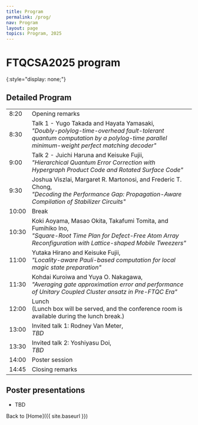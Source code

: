 ```yaml
---
title: Program
permalink: /prog/
nav: Program
layout: page
topics: Program, 2025
---
```


<style type="text/css">
  thead {
    display: none;
  }
  table, td {
    border: none;
  }  
</style>

# FTQCSA2025 program
{:style="display: none;"}

## Detailed Program

| time  | program         |
|-------|-----------------|
|  8:20 | Opening remarks |
|  8:30 | Talk 1 - Yugo Takada and Hayata Yamasaki,<br>_"Doubly-polylog-time-overhead fault-tolerant quantum computation by a polylog-time parallel minimum-weight perfect matching decoder"_ |
|  9:00 | Talk 2 - Juichi Haruna and Keisuke Fujii,<br>_"Hierarchical Quantum Error Correction with Hypergraph Product Code and Rotated Surface Code"_ |
|  9:30 | Joshua Viszlai, Margaret R. Martonosi, and Frederic T. Chong,<br>_"Decoding the Performance Gap: Propagation-Aware Compilation of Stabilizer Circuits"_ |
| 10:00 | Break |
| 10:30 | Koki Aoyama, Masao Okita, Takafumi Tomita, and Fumihiko Ino,<br>_"Square-Root Time Plan for Defect-Free Atom Array Reconfiguration with Lattice-shaped Mobile Tweezers"_ |
| 11:00 | Yutaka Hirano and Keisuke Fujii,<br>_"Locality-aware Pauli-based computation for local magic state preparation"_ |
| 11:30 | Kohdai Kuroiwa and Yuya O. Nakagawa,<br>_"Averaging gate approximation error and performance of Unitary Coupled Cluster ansatz in Pre-FTQC Era"_ |
| 12:00 | Lunch<br>(Lunch box will be served, and the conference room is available during the lunch break.) |
| 13:00 | Invited talk 1: Rodney Van Meter,<br>_TBD_ |
| 13:30 | Invited talk 2: Yoshiyasu Doi,<br>_TBD_ |
| 14:00 | Poster session |
| 14:45 | Closing remarks |

## Poster presentations

- TBD

Back to [Home]({{ site.baseurl }})
